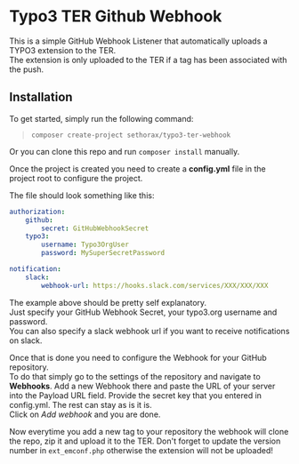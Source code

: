 # Typo3 TER Github Webhook

This is a simple GitHub Webhook Listener that automatically uploads a TYPO3 extension to the TER.  
The extension is only uploaded to the TER if a tag has been associated with the push.

## Installation

To get started, simply run the following command:

> `composer create-project sethorax/typo3-ter-webhook`

Or you can clone this repo and run `composer install` manually.

Once the project is created you need to create a **config.yml** file in the project root to configure the project.

The file should look something like this:

```YAML
authorization:
    github:
        secret: GitHubWebhookSecret
    typo3:
        username: Typo3OrgUser
        password: MySuperSecretPassword

notification:
    slack:
        webhook-url: https://hooks.slack.com/services/XXX/XXX/XXX
```

The example above should be pretty self explanatory.  
Just specify your GitHub Webhook Secret, your typo3.org username and password.  
You can also specify a slack webhook url if you want to receive notifications on slack.

Once that is done you need to configure the Webhook for your GitHub repository.  
To do that simply go to the settings of the repository and navigate to **Webhooks**. Add a new Webhook there and paste the URL of your server into the Payload URL field. Provide the secret key that you entered in config.yml. The rest can stay as is it is.  
Click on *Add webhook* and you are done.

Now everytime you add a new tag to your repository the webhook will clone the repo, zip it and upload it to the TER. Don't forget to update the version number in `ext_emconf.php` otherwise the extension will not be uploaded!